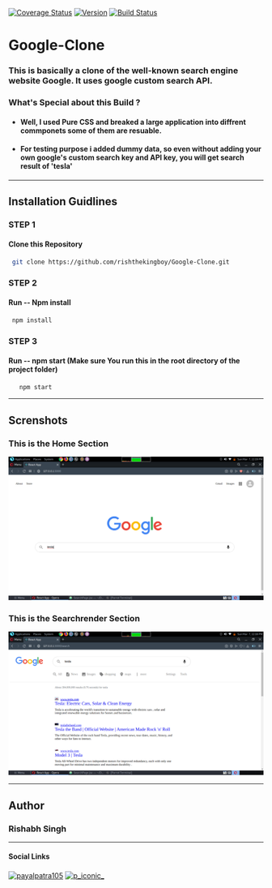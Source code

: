 [![Coverage Status](https://coveralls.io/repos/github/ntkme/github-buttons/badge.svg)](https://coveralls.io/github/ntkme/github-buttons)
[![Version](https://img.shields.io/badge/version-1.0.1-blue.svg)](https://www.npmjs.com/package/react-github-buttons)
[![Build Status](https://travis-ci.com/vaibhavhrt/react-github-buttons.svg?branch=master)](https://travis-ci.com/vaibhavhrt/react-github-buttons)

# Google-Clone

### This is basically a clone of the well-known search engine website Google. It uses google custom search API.
### What's Special about this Build ?
  * #### Well, I used Pure CSS and breaked a large application into diffrent commponets some of them are resuable.
  * #### For testing purpose i added dummy data, so even without adding your own google's custom search key and API key, you will get search result of 'tesla'


___

## Installation Guidlines

### STEP 1
#### Clone this Repository
 ```sh
  git clone https://github.com/rishthekingboy/Google-Clone.git
  ```
### STEP 2
 #### Run -- Npm install
  ```sh
   npm install
   ```


### STEP 3
#### Run -- npm start  (Make sure You run this in the root directory of the project folder)
  
```sh
   npm start
   ```
   
___

## Screnshots
### This is the Home Section
![Homepage](https://github.com/rishthekingboy/Google-Clone/blob/main/schreenshots/google-clone1.png)
### This is the Searchrender Section
![Searchrender](https://github.com/rishthekingboy/Google-Clone/blob/main/schreenshots/google-clone2.png)

___

## Author

### Rishabh Singh
___

#### Social Links

<a href="https://linkedin.com/in/rishthekingboy" target="blank"><img align="center" src="https://cdn.jsdelivr.net/npm/simple-icons@3.0.1/icons/linkedin.svg" alt="payalpatra105" height="30" width="40" /></a>
<a href="https://instagram.com/rishthekingboy" target="blank"><img align="center" src="https://cdn.jsdelivr.net/npm/simple-icons@3.0.1/icons/instagram.svg" alt="p_iconic_" height="30" width="40" /></a>
